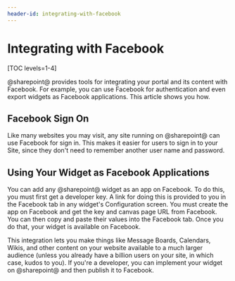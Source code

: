 ```yaml
---
header-id: integrating-with-facebook
---
```


# Integrating with Facebook

[TOC levels=1-4]

@sharepoint@ provides tools for integrating your portal and its content with 
Facebook. For example, you can use Facebook for authentication and even export 
widgets as Facebook applications. This article shows you how. 

## Facebook Sign On

Like many websites you may visit, any site running on @sharepoint@ can use
Facebook for sign in. This makes it easier for users to sign in to your 
Site, since they don't need to remember another user name and password. 

<!--Uncomment once article is available
See the
deployment documentation
for information on using Facebook to sign into @sharepoint@. 
-->

## Using Your Widget as Facebook Applications

You can add any @sharepoint@ widget as an app on Facebook. To do this, you must 
first get a developer key. A link for doing this is provided to you in the 
Facebook tab in any widget's Configuration screen. You must create the app on 
Facebook and get the key and canvas page URL from Facebook. You can then copy 
and paste their values into the Facebook tab. Once you do that, your widget is 
available on Facebook. 

This integration lets you make things like Message Boards, Calendars, Wikis, and 
other content on your website available to a much larger audience (unless you 
already have a billion users on your site, in which case, kudos to you). If 
you're a developer, you can implement your widget on @sharepoint@ and then publish 
it to Facebook. 

